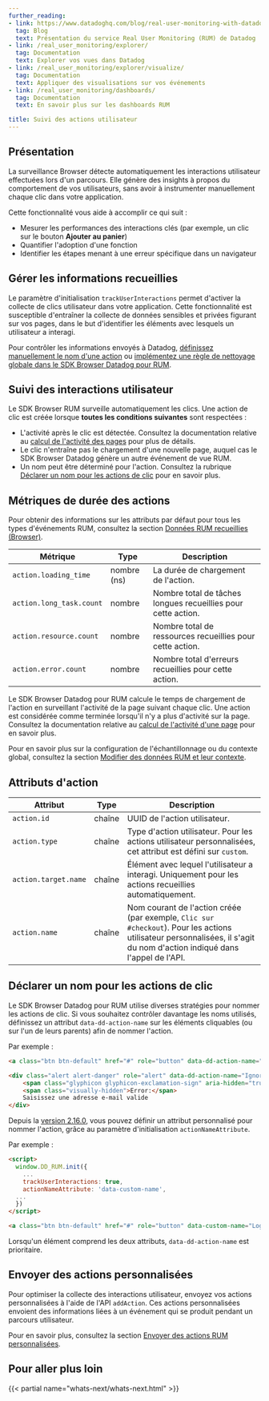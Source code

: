 ```yaml
---
further_reading:
- link: https://www.datadoghq.com/blog/real-user-monitoring-with-datadog/
  tag: Blog
  text: Présentation du service Real User Monitoring (RUM) de Datadog
- link: /real_user_monitoring/explorer/
  tag: Documentation
  text: Explorer vos vues dans Datadog
- link: /real_user_monitoring/explorer/visualize/
  tag: Documentation
  text: Appliquer des visualisations sur vos événements
- link: /real_user_monitoring/dashboards/
  tag: Documentation
  text: En savoir plus sur les dashboards RUM

title: Suivi des actions utilisateur
---
```


## Présentation

La surveillance Browser détecte automatiquement les interactions utilisateur effectuées lors d'un parcours. Elle génère des insights à propos du comportement de vos utilisateurs, sans avoir à instrumenter manuellement chaque clic dans votre application.

Cette fonctionnalité vous aide à accomplir ce qui suit :

* Mesurer les performances des interactions clés (par exemple, un clic sur le bouton **Ajouter au panier**)
* Quantifier l'adoption d'une fonction
* Identifier les étapes menant à une erreur spécifique dans un navigateur

## Gérer les informations recueillies

Le paramètre d'initialisation `trackUserInteractions` permet d'activer la collecte de clics utilisateur dans votre application. Cette fonctionnalité est susceptible d'entraîner la collecte de données sensibles et privées figurant sur vos pages, dans le but d'identifier les éléments avec lesquels un utilisateur a interagi.

Pour contrôler les informations envoyés à Datadog, [définissez manuellement le nom d'une action](#declarer-un-nom-pour-les-actions-de-clic) ou [implémentez une règle de nettoyage globale dans le SDK Browser Datadog pour RUM][1].

## Suivi des interactions utilisateur

Le SDK Browser RUM surveille automatiquement les clics. Une action de clic est créée lorsque **toutes les conditions suivantes** sont respectées :

* L'activité après le clic est détectée. Consultez la documentation relative au [calcul de l'activité des pages][2] pour plus de détails.
* Le clic n'entraîne pas le chargement d'une nouvelle page, auquel cas le SDK Browser Datadog génère un autre événement de vue RUM.
* Un nom peut être déterminé pour l'action. Consultez la rubrique [Déclarer un nom pour les actions de clic](#declarer-un-nom-pour-les-actions-de-clic) pour en savoir plus.

## Métriques de durée des actions

Pour obtenir des informations sur les attributs par défaut pour tous les types d'événements RUM, consultez la section [Données RUM recueillies (Browser)][3].

| Métrique    | Type   | Description              |
|--------------|--------|--------------------------|
| `action.loading_time` | nombre (ns) | La durée de chargement de l'action.  |
| `action.long_task.count`        | nombre      | Nombre total de tâches longues recueillies pour cette action. |
| `action.resource.count`         | nombre      | Nombre total de ressources recueillies pour cette action. |
| `action.error.count`      | nombre      | Nombre total d'erreurs recueillies pour cette action.|

Le SDK Browser Datadog pour RUM calcule le temps de chargement de l'action en surveillant l'activité de la page suivant chaque clic. Une action est considérée comme terminée lorsqu'il n'y a plus d'activité sur la page. Consultez la documentation relative au [calcul de l'activité d'une page][2] pour en savoir plus.

Pour en savoir plus sur la configuration de l'échantillonnage ou du contexte global, consultez la section [Modifier des données RUM et leur contexte][1].

## Attributs d'action

| Attribut    | Type   | Description              |
|--------------|--------|--------------------------|
| `action.id` | chaîne | UUID de l'action utilisateur. |
| `action.type` | chaîne | Type d'action utilisateur. Pour les actions utilisateur personnalisées, cet attribut est défini sur `custom`. |
| `action.target.name` | chaîne | Élément avec lequel l'utilisateur a interagi. Uniquement pour les actions recueillies automatiquement. |
| `action.name` | chaîne | Nom courant de l'action créée (par exemple, `Clic sur #checkout`). Pour les actions utilisateur personnalisées, il s'agit du nom d'action indiqué dans l'appel de l'API. |

## Déclarer un nom pour les actions de clic

Le SDK Browser Datadog pour RUM utilise diverses stratégies pour nommer les actions de clic. Si vous souhaitez contrôler davantage les noms utilisés, définissez un attribut `data-dd-action-name` sur les éléments cliquables (ou sur l'un de leurs parents) afin de nommer l'action.

Par exemple :

```html
<a class="btn btn-default" href="#" role="button" data-dd-action-name="Login button">Essayer</a>

<div class="alert alert-danger" role="alert" data-dd-action-name="Ignorer l'alerte">
    <span class="glyphicon glyphicon-exclamation-sign" aria-hidden="true"></span>
    <span class="visually-hidden">Error:</span>
    Saisissez une adresse e-mail valide
</div>
```

Depuis la [version 2.16.0][4], vous pouvez définir un attribut personnalisé pour nommer l'action, grâce au paramètre d'initialisation `actionNameAttribute`.

Par exemple :

```html
<script>
  window.DD_RUM.init({
    ...
    trackUserInteractions: true,
    actionNameAttribute: 'data-custom-name',
  ...
  })
</script>

<a class="btn btn-default" href="#" role="button" data-custom-name="Login button">Essayer</a>
```

Lorsqu'un élément comprend les deux attributs, `data-dd-action-name` est prioritaire.

## Envoyer des actions personnalisées

Pour optimiser la collecte des interactions utilisateur, envoyez vos actions personnalisées à l'aide de l'API `addAction`. Ces actions personnalisées envoient des informations liées à un événement qui se produit pendant un parcours utilisateur.

Pour en savoir plus, consultez la section [Envoyer des actions RUM personnalisées][5].

## Pour aller plus loin

{{< partial name="whats-next/whats-next.html" >}}

[1]: /fr/real_user_monitoring/browser/modifying_data_and_context/
[2]: /fr/real_user_monitoring/browser/monitoring_page_performance/#how-page-activity-is-calculated
[3]: /fr/real_user_monitoring/browser/data_collected/#default-attributes
[4]: https://github.com/DataDog/browser-sdk/blob/main/CHANGELOG.md#v2160
[5]: /fr/real_user_monitoring/guide/send-rum-custom-actions
